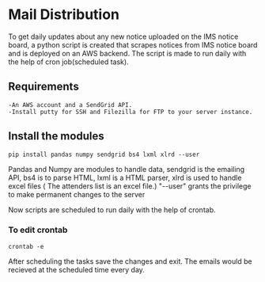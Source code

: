 # Mail Distribution
To get daily updates about any new notice uploaded on the IMS notice board, a python script is created that scrapes notices from IMS notice board and is deployed on an AWS backend. The script is made to run daily with the help of cron job(scheduled task).

## Requirements
    -An AWS account and a SendGrid API.
    -Install putty for SSH and Filezilla for FTP to your server instance.


## Install the modules
    pip install pandas numpy sendgrid bs4 lxml xlrd --user

Pandas and Numpy are modules to handle data, sendgrid is the emailing API, bs4 is to parse HTML, lxml is a HTML parser, xlrd is                    used to handle excel files ( The attenders list is an excel file.) "--user" grants the privilege to make permanent changes to the server

Now scripts are scheduled to run daily with the help of crontab.
### To edit crontab
    crontab -e


After scheduling the tasks save the changes and exit.
The emails would be recieved at the scheduled time every day.
    
